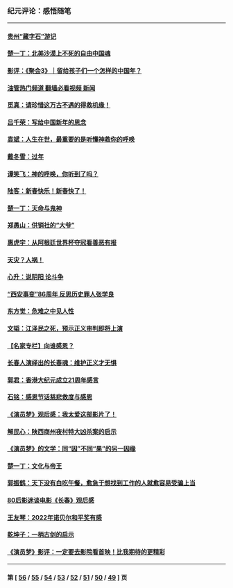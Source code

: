 ### 纪元评论：感悟随笔
---
#### [贵州“藏字石”游记](../../pages/nsc1035/n13923310.md?02100330) 
#### [楚一丁：北美沙漠上不死的自由中国魂](../../pages/nsc1035/n13921879.md?02100330) 
#### [影评：《聚会3》｜留给孩子们一个怎样的中国年？](../../pages/nsc1035/n13919652.md?02100330) 
#### [油管热门频道 翻墙必看视频 新闻](ok?02100330)
#### [觅真：请珍惜这万古不遇的得救机缘！](../../pages/nsc1035/n13917157.md?02100330) 
#### [吕千荣：写给中国新年的思念](../../pages/nsc1035/n13915103.md?02100330) 
#### [袁斌：人生在世，最重要的是听懂神救你的呼唤](../../pages/nsc1035/n13914636.md?02100330) 
#### [戴冬雪：过年](../../pages/nsc1035/n13913311.md?02100330) 
#### [谭笑飞：神的呼唤，你听到了吗？](../../pages/nsc1035/n13912603.md?02100330) 
#### [陆客：新春快乐！新春快了！](../../pages/nsc1035/n13911771.md?02100330) 
#### [楚一丁：天命与鬼神](../../pages/nsc1035/n13904371.md?02100330) 
#### [郑愚山：供销社的“大爷”](../../pages/nsc1035/n13904409.md?02100330) 
#### [惠虎宇：从阿根廷世界杯夺冠看善恶有报](../../pages/nsc1035/n13889438.md?02100330) 
#### [天灾？人祸！](../../pages/nsc1035/n13900104.md?02100330) 
#### [心升：说阴阳 论斗争](../../pages/nsc1035/n13885189.md?02100330) 
#### [“西安事变”86周年 反思历史罪人张学良](../../pages/nsc1035/n13882019.md?02100330) 
#### [东方觉：危难之中见人性](../../pages/nsc1035/n13881549.md?02100330) 
#### [文韬：江泽民之死，预示正义审判即将上演](../../pages/nsc1035/n13877698.md?02100330) 
#### [【名家专栏】向谁感恩？](../../pages/nsc1035/n13873797.md?02100330) 
#### [长春人演绎出的长春魂：维护正义才无惧](../../pages/nsc1035/n13871764.md?02100330) 
#### [郭君：香港大纪元成立21周年感言](../../pages/nsc1035/n13871269.md?02100330) 
#### [石铭：感恩节话慈悲救度与感恩](../../pages/nsc1035/n13869863.md?02100330) 
#### [《演员梦》观后感：我太爱这部影片了！](../../pages/nsc1035/n13866783.md?02100330) 
#### [解民心：陕西商州夜村特大凶杀案的启示](../../pages/nsc1035/n13865339.md?02100330) 
#### [《演员梦》的文学：同“因”不同“果”的另一因缘](../../pages/nsc1035/n13863930.md?02100330) 
#### [楚一丁：文化与帝王](../../pages/nsc1035/n13863143.md?02100330) 
#### [郭振鹤：天下没有白吃午餐，愈急于想找到工作的人就愈容易受骗上当](../../pages/nsc1035/n13860772.md?02100330) 
#### [80后影迷谈电影《长春》观后感](../../pages/nsc1035/n13852708.md?02100330) 
#### [王友琴：2022年诺贝尔和平奖有感](../../pages/nsc1035/n13848079.md?02100330) 
#### [乾坤子：一柄古剑的启示](../../pages/nsc1035/n13841954.md?02100330) 
#### [《演员梦》影评：一定要去影院看首映！比我期待的更精彩](../../pages/nsc1035/n13840865.md?02100330) 

---
#### 第 [ [56](./56.md?02100330) / [55](./55.md?02100330) / [54](./54.md?02100330) / [53](./53.md?02100330) / [52](./52.md?02100330) / [51](./51.md?02100330) / [50](./50.md?02100330) / [49](./49.md?02100330) ] 页

